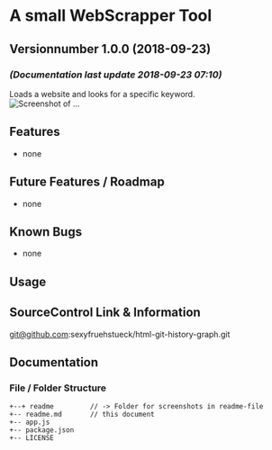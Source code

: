 # A small WebScrapper Tool
## Versionnumber 1.0.0 (2018-09-23)
### _(Documentation last update 2018-09-23 07:10)_  

Loads a website and looks for a specific keyword.    
![Screenshot of ...](./readme/screenshot.png "Screenshot of ...")

## Features
* none

## Future Features / Roadmap
* none

## Known Bugs
* none

## Usage


## SourceControl Link & Information
git@github.com:sexyfruehstueck/html-git-history-graph.git

## Documentation

### File / Folder Structure

    +--+ readme         // -> Folder for screenshots in readme-file
    +-- readme.md       // this document
    +-- app.js          
    +-- package.json    
    +-- LICENSE

